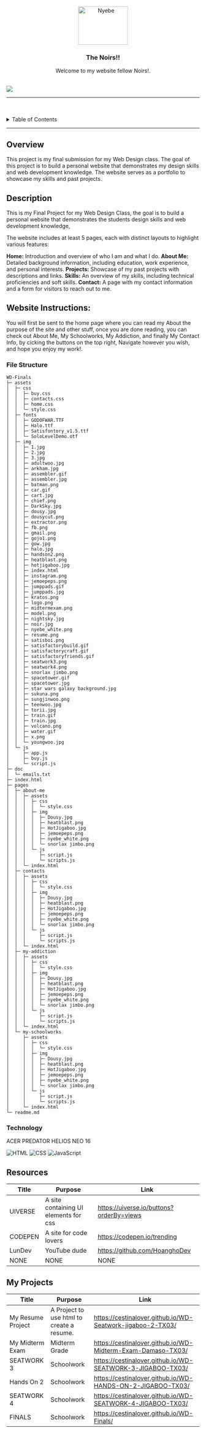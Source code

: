 <a name="readme-top"/>

<br/>

<br />
<div align="center">
  <a href="https://github.com/CestinaLover/">
  <!-- TODO: If you want to add logo or banner you can add it here -->
    <img src="./assets/img/jemoepeps.png" alt="Nyebe" width="130" height="100">
  </a>
<!-- TODO: Change Title to the name of the title of your Project -->
  <h3 align="center">The Noirs!!</h3>
</div>
<!-- TODO: Make a short description -->
<div align="center">
  Welcome to my website fellow Noirs!.
</div>

<br />

<!-- TODO: Change the zyx-0314 into your github username  -->
<!-- TODO: Change the WD-Template-Project into the same name of your folder -->

![](https://visit-counter.vercel.app/counter.png?page=CestinaLover/WD-Finals)

---

<br />
<br />

<!-- TODO: If you want to add more layers for your readme -->
<details>
  <summary>Table of Contents</summary>
  <ol>
    <li>
      <a href="#overview">Overview</a>
      <ol>
      <li>
      <a href="#Description:">Website Instructions:</a>
    </li>
      <ol>
      <li>
      <a href="#Website-Instructions:">Website Instructions:</a>
    </li>
        <li>
          <a href="#File-Structure">Key Components</a>
        </li>
        <li>
          <a href="#technology">Technology</a>
        </li>
      </ol>
    </li>
    <li>
      <a href="#rules-and-principles">Rules and Principles</a>
    </li>
    <li>
      <a href="#resources">Resources</a>
    </li>
    <li>
      <a href="#my-projects">My Projects</a>
    </li>
  </ol>

</details>

---

## Overview

<!-- TODO: To be changed -->

This project is my final submission for my Web Design class. The goal of this project is to build a personal website that demonstrates my design skills and web development knowledge. The website serves as a portfolio to showcase my skills and past projects.

## Description

This is my Final Project for my Web Design Class, the goal is to build a personal website that demonstrates the students design skills and web development knowledge,

The website includes at least 5 pages, each with distinct layouts to highlight various features:

<b>Home:</b> Introduction and overview of who I am and what I do.
<b>About Me:</b> Detailed background information, including education, work experience, and personal interests.
<b>Projects:</b> Showcase of my past projects with descriptions and links.
<b>Skills:</b> An overview of my skills, including technical proficiencies and soft skills.
<b>Contact:</b> A page with my contact information and a form for visitors to reach out to me.

## Website Instructions:

You will first be sent to the home page where you can read my About the purpose of the site and other stuff,
once you are done reading, you can check out About Me, My Schoolworks, My Addiction, and finally My Contact Info, by cicking the buttons on the top right, Navigate however you wish, and hope you enjoy my work!.

### File Structure

<!-- TODO: List of Key Components -->

```
WD-Finals
├─ assets
│  ├─ css
│  │  ├─ buy.css
│  │  ├─ contacts.css
│  │  ├─ home.css
│  │  └─ style.css
│  ├─ fonts
│  │  ├─ GODOFWAR.TTF
│  │  ├─ Halo.ttf
│  │  ├─ Satisfontory_v1.5.ttf
│  │  └─ SoloLevelDemo.otf
│  ├─ img
│  │  ├─ 1.jpg
│  │  ├─ 2.jpg
│  │  ├─ 3.jpg
│  │  ├─ adultwoo.jpg
│  │  ├─ arkham.jpg
│  │  ├─ assembler.gif
│  │  ├─ assembler.jpg
│  │  ├─ batman.png
│  │  ├─ car.gif
│  │  ├─ cart.jpg
│  │  ├─ chief.png
│  │  ├─ DarkSky.jpg
│  │  ├─ dousy.jpg
│  │  ├─ dousycut.png
│  │  ├─ extractor.png
│  │  ├─ fb.png
│  │  ├─ gmail.png
│  │  ├─ gojo1.png
│  │  ├─ gow.jpg
│  │  ├─ halo.jpg
│  │  ├─ handson2.png
│  │  ├─ heatblast.png
│  │  ├─ hotjigaboo.jpg
│  │  ├─ index.html
│  │  ├─ instagram.png
│  │  ├─ jemoepeps.png
│  │  ├─ jumppads.gif
│  │  ├─ jumppads.jpg
│  │  ├─ kratos.png
│  │  ├─ logo.png
│  │  ├─ midtermexam.png
│  │  ├─ model.png
│  │  ├─ nightsky.jpg
│  │  ├─ noir.jpg
│  │  ├─ nyebe_white.png
│  │  ├─ resume.png
│  │  ├─ satisboi.png
│  │  ├─ satisfactorybuild.gif
│  │  ├─ satisfactorycraft.gif
│  │  ├─ satisfactoryfriends.gif
│  │  ├─ seatwork3.png
│  │  ├─ seatwork4.png
│  │  ├─ snorlax jimbo.png
│  │  ├─ spacetower.gif
│  │  ├─ spacetower.jpg
│  │  ├─ star wars galaxy background.jpg
│  │  ├─ sukuna.png
│  │  ├─ sungjinwoo.png
│  │  ├─ teenwoo.jpg
│  │  ├─ torii.jpg
│  │  ├─ train.gif
│  │  ├─ train.jpg
│  │  ├─ volcano.png
│  │  ├─ water.gif
│  │  ├─ x.png
│  │  └─ youngwoo.jpg
│  └─ js
│     ├─ app.js
│     ├─ buy.js
│     └─ script.js
├─ doc
│  └─ emails.txt
├─ index.html
├─ pages
│  ├─ about-me
│  │  ├─ assets
│  │  │  ├─ css
│  │  │  │  └─ style.css
│  │  │  ├─ img
│  │  │  │  ├─ Dousy.jpg
│  │  │  │  ├─ heatblast.png
│  │  │  │  ├─ HotJigaboo.jpg
│  │  │  │  ├─ jemoepeps.png
│  │  │  │  ├─ nyebe_white.png
│  │  │  │  └─ snorlax jimbo.png
│  │  │  └─ js
│  │  │     ├─ script.js
│  │  │     └─ scripts.js
│  │  └─ index.html
│  ├─ contacts
│  │  ├─ assets
│  │  │  ├─ css
│  │  │  │  └─ style.css
│  │  │  ├─ img
│  │  │  │  ├─ Dousy.jpg
│  │  │  │  ├─ heatblast.png
│  │  │  │  ├─ HotJigaboo.jpg
│  │  │  │  ├─ jemoepeps.png
│  │  │  │  ├─ nyebe_white.png
│  │  │  │  └─ snorlax jimbo.png
│  │  │  └─ js
│  │  │     ├─ script.js
│  │  │     └─ scripts.js
│  │  └─ index.html
│  ├─ my-addiction
│  │  ├─ assets
│  │  │  ├─ css
│  │  │  │  └─ style.css
│  │  │  ├─ img
│  │  │  │  ├─ Dousy.jpg
│  │  │  │  ├─ heatblast.png
│  │  │  │  ├─ HotJigaboo.jpg
│  │  │  │  ├─ jemoepeps.png
│  │  │  │  ├─ nyebe_white.png
│  │  │  │  └─ snorlax jimbo.png
│  │  │  └─ js
│  │  │     ├─ script.js
│  │  │     └─ scripts.js
│  │  └─ index.html
│  └─ my-schoolworks
│     ├─ assets
│     │  ├─ css
│     │  │  └─ style.css
│     │  ├─ img
│     │  │  ├─ Dousy.jpg
│     │  │  ├─ heatblast.png
│     │  │  ├─ HotJigaboo.jpg
│     │  │  ├─ jemoepeps.png
│     │  │  ├─ nyebe_white.png
│     │  │  └─ snorlax jimbo.png
│     │  └─ js
│     │     ├─ script.js
│     │     └─ scripts.js
│     └─ index.html
└─ readme.md

```

### Technology

<!-- TODO: List of Technology Used -->

ACER PREDATOR HELIOS NEO 16

![HTML](https://img.shields.io/badge/HTML-E34F26?style=for-the-badge&logo=html5&logoColor=white)
![CSS](https://img.shields.io/badge/CSS-1572B6?style=for-the-badge&logo=css3&logoColor=white)
![JavaScript](https://img.shields.io/badge/JavaScript-F7DF1E?style=for-the-badge&logo=javascript&logoColor=white)

## Resources

<!-- TODO: Add References -->

| Title   | Purpose                               | Link                                     |
| ------- | ------------------------------------- | ---------------------------------------- |
| UIVERSE | A site containing UI elements for css | https://uiverse.io/buttons?orderBy=views |
| CODEPEN | A site for code lovers                | https://codepen.io/trending              |
| LunDev  | YouTube dude                          | https://github.com/HoanghoDev            |
| NONE    | NONE                                  | NONE                                     |

## My Projects

| Title             | Purpose                                   | Link                                                        |
| ----------------- | ----------------------------------------- | ----------------------------------------------------------- |
| My Resume Project | A Project to use html to create a resume. | https://cestinalover.github.io/WD-Seatwork-jigaboo-2-TX03/  |
| My Midterm Exam   | Midterm Grade                             | https://cestinalover.github.io/WD-Midterm-Exam-Damaso-TX03/ |
| SEATWORK 3        | Schoolwork                                | https://cestinalover.github.io/WD-SEATWORK-3-JIGABOO-TX03/  |
| Hands On 2        | Schoolwork                                | https://cestinalover.github.io/WD-HANDS-ON-2-JIGABOO-TX03/  |
| SEATWORK 4        | Schoolwork                                | https://cestinalover.github.io/WD-SEATWORK-4-JIGABOO-TX03/  |
| FINALS            | Schoolwork                                | https://cestinalover.github.io/WD-Finals/                   |
